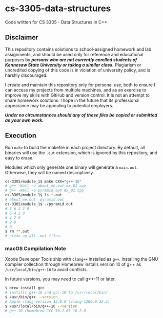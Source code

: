 # cs-3305-data-structures

Code written for CS 3305 - Data Structures in C++

## Disclaimer

This repository contains solutions to school-assigned homework and lab assignments, and should be used only for reference and educational purposes by ***persons who are not currently enrolled students of Kennesaw State University or taking a similar class.*** Plagiarism or uncredited copying of this code is in violation of university policy, and is harshly discouraged.

I create and maintain this repository only for personal use, both to ensure I can access my projects from multiple machines, and as an exercise to improve my skills with GitHub and version control. It is not an attempt to share homework solutions. I hope in the future that its professional appearance may be appealing to potential employers.

***Under no circumstances should any of these files be copied or submitted as your own work.***

## Execution

Run `make` to build the makefile in each project directory. By default, all binaries will use the `.out` extension, which is ignored by this repository, and easy to erase.

Modules which only generate one binary will generate a `main.out`. Otherwise, they will be named descriptively.

```sh
cs-3305/module_1$ make CXX="g++-10"
# g++ -Wall -o about_me.out ex_01.cpp
# g++ -Wall -o pyramid.out ex_02.cpp
cs-3305/module_1$ ls *.out
# about_me.out  pyramid.out
cs-3305/module_1$ ./pyramid.out
# 8 6 4 2 0
# 6 4 2 0
# 4 2 0
# 2 0
# 0
$ rm **.out
# clean up all .out files.
```

### macOS Compilation Note

Xcode Developer Tools ship with `clang++` installed as `g++`. Installing the GNU compiler collection through Homebrew installs version 10 of g++ as `/usr/local/bin/g++-10` to avoid conflicts.

In future versions, you may need to call g++-11 or later.

```sh
$ brew install gcc
# installs g++-10 and gcc-10 to /usr/local/bin/
$ /usr/bin/g++ --version
# Apple clang version 12.0.0 (clang-1200.0.32.2)
$ /usr/local/bin/g++-10 --version
# g++-10 (Homebrew GCC 10.2.0) 10.2.0
```
